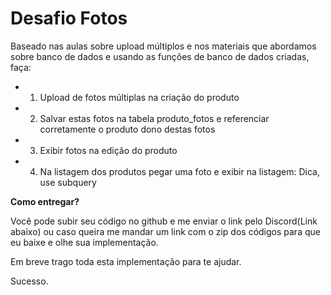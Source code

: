 # Desafio Fotos 



Baseado nas aulas sobre upload múltiplos e nos materiais que abordamos sobre banco de dados e usando as funções de banco de dados criadas, faça:

- 1. Upload de fotos múltiplas na criação do produto
- 2. Salvar estas fotos na tabela produto_fotos e referenciar corretamente o produto dono destas fotos
- 3. Exibir fotos na edição do produto
- 4. Na listagem dos produtos pegar uma foto e exibir na listagem: Dica, use subquery



**Como entregar?** 



Você pode subir seu código no github e me enviar o link pelo Discord(Link abaixo) ou caso queira me mandar um link com o zip dos códigos para que eu baixe e olhe sua implementação.



Em breve trago toda esta implementação para te ajudar.



Sucesso.



